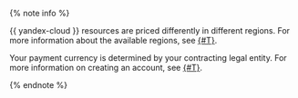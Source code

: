 {% note info %}

{{ yandex-cloud }} resources are priced differently in different regions. For more information about the available regions, see [{#T}](../overview/concepts/region.md).

Your payment currency is determined by your contracting legal entity. For more information on creating an account, see [{#T}](../billing/quickstart/index.md).

{% endnote %}